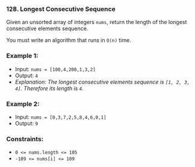 ### 128. Longest Consecutive Sequence

Given an unsorted array of integers `nums`, return the length of the longest consecutive elements sequence.

You must write an algorithm that runs in `O(n)` time.

### Example 1:

- Input: `nums = [100,4,200,1,3,2]`
- Output: `4`
- _Explanation: The longest consecutive elements sequence is `[1, 2, 3, 4]`. Therefore its length is `4`._

### Example 2:

- Input: `nums = [0,3,7,2,5,8,4,6,0,1]`
- Output: `9`

### Constraints:

- `0 <= nums.length <= 105`
- `-109 <= nums[i] <= 109`
